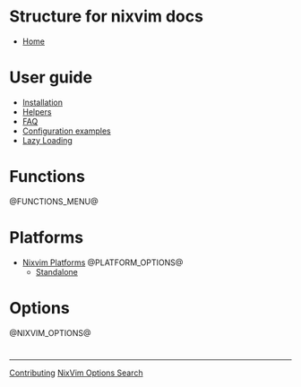 # Structure for nixvim docs

- [Home](./index.md)

# User guide

- [Installation](./user-guide/install.md)
- [Helpers](./user-guide/helpers.md)
- [FAQ](./user-guide/faq.md)
- [Configuration examples](./user-guide/config-examples.md)
- [Lazy Loading](./user-guide/lazy-loading.md)

# Functions

@FUNCTIONS_MENU@

# Platforms

- [Nixvim Platforms](./platforms/index.md)
@PLATFORM_OPTIONS@
	- [Standalone](./platforms/standalone.md)

# Options

@NIXVIM_OPTIONS@

#

---

[Contributing](./CONTRIBUTING.md)
[NixVim Options Search](./search/index.html)
